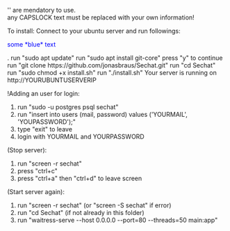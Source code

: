 '' are mendatory to use. <br/>
any CAPSLOCK text must be replaced with your own information!


To install:
Connect to your ubuntu server and run followings:
<p style="color:blue">some *blue* text</p>.
run "sudo apt update"
run "sudo apt install git-core"
press "y" to continue
run "git clone https://github.com/jonasbraus/Sechat.git"
run "cd Sechat"
run "sudo chmod +x install.sh"
run "./install.sh"
Your server is running on http://YOURUBUNTUSERVERIP

!Adding an user for login:
1. run "sudo -u postgres psql sechat"
2. run "insert into users (mail, password) values ('YOURMAIL', 'YOUPASSWORD');"
3. type "exit" to leave
4. login with YOURMAIL and YOURPASSWORD

(Stop server):
1. run "screen -r sechat"
2. press "ctrl+c"
3. press "ctrl+a" then "ctrl+d" to leave screen

(Start server again):
1. run "screen -r sechat" (or "screen -S sechat" if error)
2. run "cd Sechat" (if not already in this folder)
3. run "waitress-serve --host 0.0.0.0 --port=80 --threads=50 main:app"

